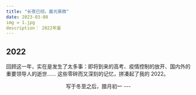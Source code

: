 ```yaml
---
title: "长夜已彻，晨光熹微"
date: 2023-03-08
img = 1.jpg
description： 2022年鉴
---
```


## 2022
回顾这一年，实在是发生了太多事：即将到来的高考、疫情控制的放开、国内外的重要领导人的逝世…… 这些零碎而又深刻的记忆，拼凑起了我的 2022。
<center>写于冬至之后，腊月初一
---